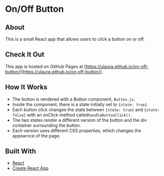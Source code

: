 # On/Off Button

## About
This is a small React app that allows users to click a button on or off.

## Check It Out
This app is hosted on GitHub Pages at [https://ulaura.github.io/on-off-button/](https://ulaura.github.io/on-off-button/).

## How It Works
* The button is rendered with a Button component, `Button.js`. 
* Inside the component, there is a state initially set to `{state: true}`.
* Each button click changes the state between `{state: true}` and `{state: false}` with an onClick method called`handleButtonClick()`.
* The two states render a different version of the button and the div container surrounding the button.
* Each version uses different CSS properties, which changes the appearnce of the page. 

## Built With
* [React](http://www.reactjs.org/)
* [Create React App](https://github.com/facebook/create-react-app)